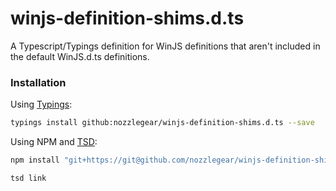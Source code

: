 # winjs-definition-shims.d.ts

A Typescript/Typings definition for WinJS definitions that aren't included in the default WinJS.d.ts definitions.

### Installation

Using [Typings](https://github.com/typings/typings):

```bash
typings install github:nozzlegear/winjs-definition-shims.d.ts --save
```

Using NPM and [TSD](https://github.com/Definitelytyped/tsd):

```bash
npm install "git+https://git@github.com/nozzlegear/winjs-definition-shims.d.ts.git"

tsd link
```